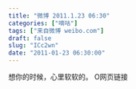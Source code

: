 ```yaml
---
title: "微博 2011.1.23 06:30"
categories: ["嘀咕"]
tags: ["来自微博 weibo.com"]
draft: false
slug: "ICc2wn"
date: "2011-01-23 06:30:00"
---
```


<p>想你的时候，心里软软的。 O网页链接 ​​​​</p>
